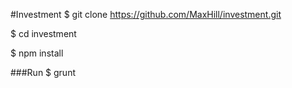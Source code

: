 #Investment
$ git clone https://github.com/MaxHill/investment.git

$ cd investment

$ npm install

###Run
$ grunt
